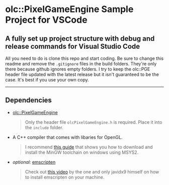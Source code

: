 # **olc::PixelGameEngine Sample Project for VSCode**

## A fully set up project structure with debug and release commands for Visual Studio Code

All you need to do is clone this repo and start coding.
Be sure to change this readme and remove the `.gitignore` files in the build folders. They're only there because github ignores empty folders.
I try to keep the olc::PGE header file updated with the latest release but it isn't guaranteed to be the case.
It's best if you use your own copy.

---
## Dependencies

- [olc::PixelGameEngine](https://github.com/OneLoneCoder/olcPixelGameEngine)
  > Only the header file `olcPixelGameEngine.h` is required. Place it into the `include` folder.

- A C++ compiler that comes with libaries for OpenGL.
  > I recommend [this guide](https://www.youtube.com/watch?v=0HD0pqVtsmw) that shows you how to download and install the MinGW toolchain on windows using MSYS2.

- *optional:* [emscripten](https://emscripten.org/)
  > Check out [this video](https://www.youtube.com/watch?v=MrI5kkVY6zk) by the one and only javidx9 himself on how to install emscripten on your machine.
